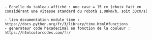 	- Echelle du tableau affiché : une case = 15 cm (choix fait en considérant une vitesse standard du robotà 1.08km/h, soit 30cm/s) 

	- lien documentation module time : https://docs.python.org/fr/3/library/time.html#functions
	- generateur code hexadecimal en fonction de la couleur : https://htmlcolorcodes.com/fr/
